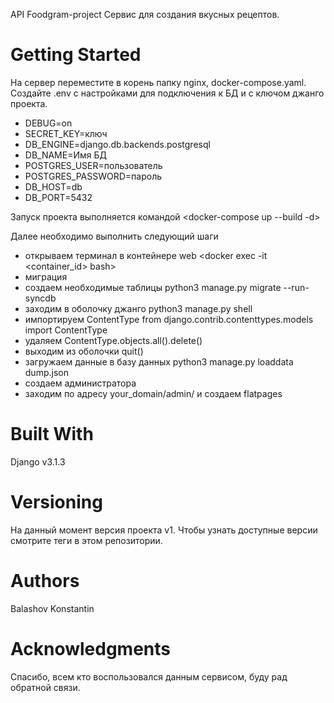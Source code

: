 
API Foodgram-project
Сервис для создания вкусных рецептов.

# Getting Started
На сервер переместите в корень  папку nginx, docker-compose.yaml.
Создайте .env с настройками для подключения к БД и с ключом джанго проекта.
- DEBUG=on
- SECRET_KEY=ключ
- DB_ENGINE=django.db.backends.postgresql
- DB_NAME=Имя БД
- POSTGRES_USER=пользователь
- POSTGRES_PASSWORD=пароль
- DB_HOST=db
- DB_PORT=5432


Запуск проекта выполняется командой <docker-compose up --build -d>
 
Далее необходимо выполнить следующий шаги
 - открываем терминал в контейнере web <docker exec -it <container_id> bash>
 - миграция <python manage.py migrate>
 - создаем необходимые таблицы python3 manage.py migrate --run-syncdb
 - заходим в оболочку джанго python3 manage.py shell
 - импортируем ContentType from django.contrib.contenttypes.models import ContentType
 - удаляем ContentType.objects.all().delete()
 - выходим из оболочки quit()
 - загружаем данные в базу данных python3 manage.py loaddata dump.json
 - создаем администратора <python manage.py createsuperuser>
 - заходим по адресу your_domain/admin/ и создаем flatpages

# Built With
Django v3.1.3

# Versioning
На данный момент версия проекта v1. Чтобы узнать доступные версии смотрите теги в этом репозитории.


# Authors
Balashov Konstantin


# Acknowledgments
Спасибо, всем кто воспользовался данным сервисом, буду рад обратной связи.
